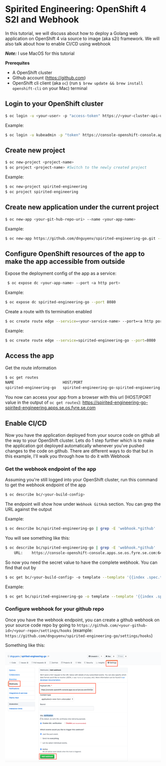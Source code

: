 # Spirited Engineering: OpenShift 4 S2I and Webhook

In this tutorial, we will discuss about how to deploy a Golang web application on OpenShift 4 via source to image (aka s2i) framework. We will also talk about how to enable CI/CD using webhook

***Note:*** I use MacOS for this tutorial

**Prerequites**

- A OpenShift cluster
- Github account (https://github.com)
- OpenShift cli client (aka `oc`) (run `$ brew update && brew install openshift-cli` on your Mac) terminal

## Login to your OpenShift cluster 

```bash
$ oc login -u <your-user> -p "access-token" https://<your-cluster-api-url>
```

Example:

```bash
$ oc login -u kubeadmin -p "token" https://console-openshift-console.apps.se.spirited-engineering.os.fyre.se.com:6443
```

## Create new project

```bash
$ oc new-project <project-name>
$ oc project <project-name> #Switch to the newly created project
```

Example:

```bash
$ oc new-project spirited-engineering
$ oc project spirited-engineering 
```
## Create new application under the current project

```bash
$ oc new-app <your-git-hub-repo-uri> --name <your-app-name>
```
Example:

```bash
$ oc new-app https://github.com/dnguyenv/spirited-engineering-go.git --name spirited-engineering-go
```

## Configure OpenShift resources of the app to make the app accessible from outside

Expose the deployment config of the app as a service:

```bash
 $ oc expose dc <your-app-name> --port <a http port>
```

Example:

```bash
$ oc expose dc spirited-engineering-go --port 8080
```

Create a route with tls termination enabled

```bash
$ oc create route edge --service=<your-service-name> --port=<a http port>
```

Example:

```bash
$ oc create route edge --service=spirited-engineering-go --port=8080
```

## Access the app

Get the route information

```bash
$ oc get routes
NAME                      HOST/PORT                                                                     PATH   SERVICES                  PORT   TERMINATION   WILDCARD
spirited-engineering-go   spirited-engineering-go-spirited-engineering.apps.se.os.fyre.se.com          spirited-engineering-go   8080   edge          None
```

You now can access your app from a browser with this url (HOST/PORT value in the output of `oc get routes`): https://spirited-engineering-go-spirited-engineering.apps.se.os.fyre.se.com

## Enable CI/CD 

Now you have the application deployed from your source code on github all the way to your OpenShift cluster. Lets do 1 step further which is to make the application got deployed automatically whenever you've pushed changes to the code on github. There are different ways to do that but in this example, I'll walk you through how to do it with Webhook

### Get the webhook endpoint of the app

Assuming you're still logged into your OpenShift cluster, run this command to get the webhook endpoint of the app

```bash
$ oc describe bc/<your-build-config>
```

The endpoint will show how under `Webhook GitHub` section. You can grep the URL against the output

Example:

```bash
$ oc describe bc/spirited-engineering-go | grep -E 'webhook.*github'
```

You will see something like this:

```bash
$ oc describe bc/spirited-engineering-go | grep -E 'webhook.*github'
	URL:	https://console-openshift-console.apps.se.os.fyre.se.com:6443/apis/build.openshift.io/v1/namespaces/spirited-engineering/buildconfigs/spirited-engineering-go/webhooks/<secret>/github
```

So now you need the secret value to have the complete webhook. You can find that out by

```bash
$ oc get bc/<your-build-config> -o template --template '{{index .spec.triggers 0}} {{"\n"}}'
```

Example:

```bash
$ oc get bc/spirited-engineering-go -o template --template '{{index .spec.triggers 0}} {{"\n"}}'
```

### Configure webhook for your github repo

Once you have the webhook endpoint, you can create a github webhook on your source code repo by going to `https://github.com/<your-github-id>/<your-repo>/settings/hooks` (example: `https://github.com/dnguyenv/spirited-engineering-go/settings/hooks`)

Something like this:

![Webhook configuration for github](public/images/webhook.png)